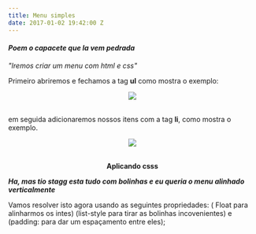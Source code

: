 ```yaml
---
title: Menu simples
date: 2017-01-02 19:42:00 Z
---
```


<h4><b><i>Poem o capacete que la vem pedrada</i></b></h4>
<p><i>"Iremos criar um menu com html e css"</i></p>
<p>Primeiro abriremos e fechamos a tag <b>ul</b> como mostra o exemplo:</p>
<center><img src="/uploads/menu1.png"></center>
<br>
<p>em seguida adicionaremos nossos itens com a tag <b>li</b>, como mostra o exemplo.
<center><img src="/uploads/menu2.png"></center>
<br>
<center><p><b>Aplicando csss</b></p></center>
<p><b><i>Ha, mas tio stagg esta tudo com bolinhas e eu queria o menu alinhado verticalmente</i></b>
<p>Vamos resolver isto agora usando as seguintes propriedades: ( Float para alinharmos os intes)  (list-style para tirar as bolinhas incovenientes) e (padding: para dar um espaçamento entre eles);</p>


